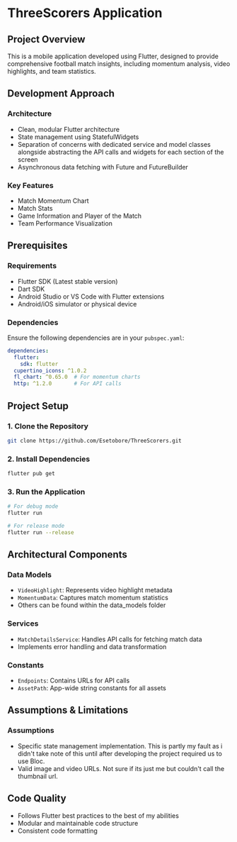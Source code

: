 # ThreeScorers Application

## Project Overview
This is a mobile application developed using Flutter, designed to provide comprehensive football match insights, including momentum analysis, video highlights, and team statistics.

## Development Approach

### Architecture
- Clean, modular Flutter architecture
- State management using StatefulWidgets
- Separation of concerns with dedicated service and model classes alongside abstracting the API calls and widgets for each section of the screen
- Asynchronous data fetching with Future and FutureBuilder

### Key Features
- Match Momentum Chart
- Match Stats
- Game Information and Player of the Match
- Team Performance Visualization

## Prerequisites

### Requirements
- Flutter SDK (Latest stable version)
- Dart SDK
- Android Studio or VS Code with Flutter extensions
- Android/iOS simulator or physical device

### Dependencies
Ensure the following dependencies are in your `pubspec.yaml`:
```yaml
dependencies:
  flutter:
    sdk: flutter
  cupertino_icons: ^1.0.2
  fl_chart: ^0.65.0  # For momentum charts
  http: ^1.2.0       # For API calls
```

## Project Setup

### 1. Clone the Repository
```bash
git clone https://github.com/Esetobore/ThreeScorers.git
```

### 2. Install Dependencies
```bash
flutter pub get
```

### 3. Run the Application
```bash
# For debug mode
flutter run

# For release mode
flutter run --release
```

## Architectural Components

### Data Models
- `VideoHighlight`: Represents video highlight metadata
- `MomentumData`: Captures match momentum statistics
- Others can be found within the data_models folder

### Services
- `MatchDetailsService`: Handles API calls for fetching match data
- Implements error handling and data transformation

### Constants
- `Endpoints`: Contains URLs for API calls
- `AssetPath`: App-wide string constants for all assets

## Assumptions & Limitations

### Assumptions
- Specific state management implementation. This is partly my fault as i didn't take note of this until after developing the project required us to use Bloc.
- Valid image and video URLs. Not sure if its just me but couldn't call the thumbnail url.

## Code Quality
- Follows Flutter best practices to the best of my abilities
- Modular and maintainable code structure
- Consistent code formatting